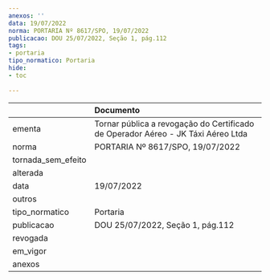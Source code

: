 ```yaml
---
anexos: ''
data: 19/07/2022
norma: PORTARIA Nº 8617/SPO, 19/07/2022
publicacao: DOU 25/07/2022, Seção 1, pág.112
tags:
- portaria
tipo_normatico: Portaria
hide: 
- toc 
 
---
```


|                    | Documento                                                                        |
|:-------------------|:---------------------------------------------------------------------------------|
| ementa             | Tornar pública a revogação do Certificado de Operador Aéreo - JK Táxi Aéreo Ltda |
| norma              | PORTARIA Nº 8617/SPO, 19/07/2022                                                 |
| tornada_sem_efeito |                                                                                  |
| alterada           |                                                                                  |
| data               | 19/07/2022                                                                       |
| outros             |                                                                                  |
| tipo_normatico     | Portaria                                                                         |
| publicacao         | DOU 25/07/2022, Seção 1, pág.112                                                 |
| revogada           |                                                                                  |
| em_vigor           |                                                                                  |
| anexos             |                                                                                  |